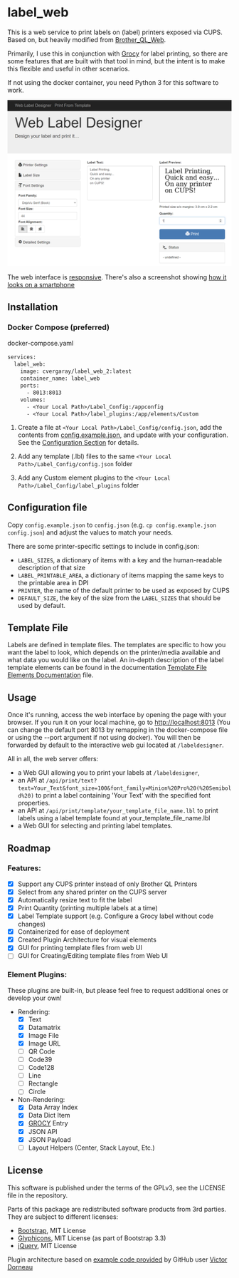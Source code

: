 # label\_web

This is a web service to print labels on (label) printers exposed via CUPS. Based on, but heavily modified from 
[Brother_QL_Web](https://github.com/hackathi/brother_ql_web).

Primarily, I use this in conjunction with [Grocy](https://grocy.info/) for label printing, so there are some features 
that are built with that tool in mind, but the intent is to make this flexible and useful in other scenarios.

If not using the docker container, you need Python 3 for this software to work.

![Screenshot](./static/images/screenshots/Label-Designer_Desktop.png)

The web interface is [responsive](https://en.wikipedia.org/wiki/Responsive_web_design).
There's also a screenshot showing [how it looks on a smartphone](./static/images/screenshots/Label-Designer_Phone.png)

## Installation

### Docker Compose (preferred) 
docker-compose.yaml

    services:
      label_web:
        image: cvergaray/label_web_2:latest
        container_name: label_web
        ports:
          - 8013:8013
        volumes:
          - <Your Local Path>/Label_Config:/appconfig
          - <Your Local Path>/label_plugins:/app/elements/Custom

1. Create a file at `<Your Local Path>/Label_Config/config.json`, add the contents from 
[config.example.json](./config.example.json), and update with your configuration. See the [Configuration Section](#configuration-file) for details.

2. Add any template (.lbl) files to the same `<Your Local Path>/Label_Config/config.json` folder

3. Add any Custom element plugins to the `<Your Local Path>/Label_Config/label_plugins` folder

## Configuration file

Copy `config.example.json` to `config.json` (e.g. `cp config.example.json config.json`) and adjust the values 
to match your needs.

There are some printer-specific settings to include in config.json:

- `LABEL_SIZES`, a dictionary of items with a key and the human-readable description of that size
- `LABEL_PRINTABLE_AREA`, a dictionary of items mapping the same keys to the printable area in DPI
- `PRINTER`, the name of the default printer to be used as exposed by CUPS
- `DEFAULT_SIZE`, the key of the size from the `LABEL_SIZES` that should be used by default.

## Template File

Labels are defined in template files. The templates are specific to how you want the label to look, which 
depends on the printer/media available and what data you would like on the label. An in-depth description of the label
template elements can be found in the documentation [Template File Elements Documentation](TemplateElements.md) file.

## Usage

Once it's running, access the web interface by opening the page with your browser.
If you run it on your local machine, go to <http://localhost:8013> (You can change
the default port 8013 by remapping in the docker-compose file or using the --port argument if not using docker).
You will then be forwarded by default to the interactive web gui located at `/labeldesigner`.

All in all, the web server offers:

* a Web GUI allowing you to print your labels at `/labeldesigner`,
* an API at `/api/print/text?text=Your_Text&font_size=100&font_family=Minion%20Pro%20(%20Semibold%20)`
  to print a label containing 'Your Text' with the specified font properties.
* an API at `/api/print/template/your_template_file_name.lbl` to print labels using a label template found at your_template_file_name.lbl
* a Web GUI for selecting and printing label templates.

## Roadmap

### Features: 
- [X] Support any CUPS printer instead of only Brother QL Printers
- [X] Select from any shared printer on the CUPS server
- [X] Automatically resize text to fit the label
- [X] Print Quantity (printing multiple labels at a time)
- [X] Label Template support (e.g. Configure a Grocy label without code changes)
- [X] Containerized for ease of deployment
- [X] Created Plugin Architecture for visual elements
- [X] GUI for printing template files from web UI
- [ ] GUI for Creating/Editing template files from Web UI

### Element Plugins:

These plugins are built-in, but please feel free to request additional ones or develop your own!

- Rendering:
  - [x] Text
  - [x] Datamatrix
  - [x] Image File
  - [x] Image URL
  - [ ] QR Code
  - [ ] Code39
  - [ ] Code128
  - [ ] Line
  - [ ] Rectangle
  - [ ] Circle
- Non-Rendering:
  - [x] Data Array Index
  - [x] Data Dict Item
  - [x] [GROCY](https://grocy.info/) Entry
  - [x] JSON API
  - [x] JSON Payload
  - [ ] Layout Helpers (Center, Stack Layout, Etc.)

## License

This software is published under the terms of the GPLv3, see the LICENSE file in the repository.

Parts of this package are redistributed software products from 3rd parties. They are subject to different licenses:

* [Bootstrap](https://github.com/twbs/bootstrap), MIT License
* [Glyphicons](https://getbootstrap.com/docs/3.3/components/#glyphicons), MIT License (as part of Bootstrap 3.3)
* [jQuery](https://github.com/jquery/jquery), MIT License

Plugin architecture based on [example code provided](https://gist.github.com/dorneanu/cce1cd6711969d581873a88e0257e312) 
by GitHub user [Victor Dorneau](https://gist.github.com/dorneanu)